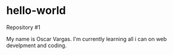 # hello-world
Repository #1 

My name is Oscar Vargas. I'm currently learning all i can on web develpment and coding.
